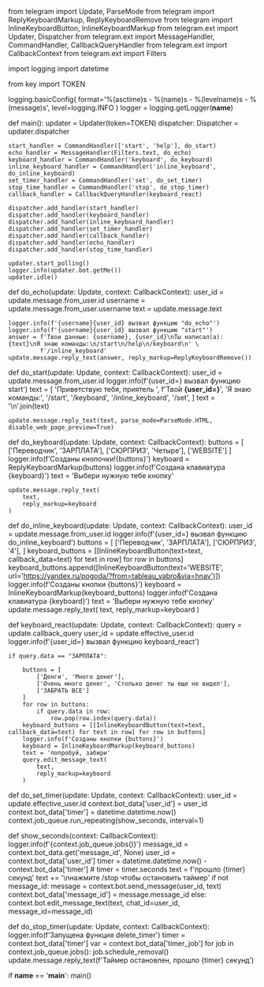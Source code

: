 from telegram import Update, ParseMode
from telegram import ReplyKeyboardMarkup, ReplyKeyboardRemove
from telegram import InlineKeyboardButton, InlineKeyboardMarkup
from telegram.ext import Updater, Dispatcher
from telegram.ext import MessageHandler, CommandHandler, CallbackQueryHandler
from telegram.ext import CallbackContext
from telegram.ext import Filters

import logging
import datetime

from key import TOKEN

logging.basicConfig(
    format='%(asctime)s - %(name)s - %(levelname)s - %(message)s',
    level=logging.INFO
)
logger = logging.getLogger(__name__)


def main():
    updater = Updater(token=TOKEN)
    dispatcher: Dispatcher = updater.dispatcher

    start_handler = CommandHandler(['start', 'help'], do_start)
    echo_handler = MessageHandler(Filters.text, do_echo)
    keyboard_handler = CommandHandler('keyboard', do_keyboard)
    inline_keyboard_handler = CommandHandler('inline_keyboard', do_inline_keyboard)
    set_timer_handler = CommandHandler('set', do_set_timer)
    stop_time_handler = CommandHandler('stop', do_stop_timer)
    callback_handler = CallbackQueryHandler(keyboard_react)

    dispatcher.add_handler(start_handler)
    dispatcher.add_handler(keyboard_handler)
    dispatcher.add_handler(inline_keyboard_handler)
    dispatcher.add_handler(set_timer_handler)
    dispatcher.add_handler(callback_handler)
    dispatcher.add_handler(echo_handler)
    dispatcher.add_handler(stop_time_handler)

    updater.start_polling()
    logger.info(updater.bot.getMe())
    updater.idle()


def do_echo(update: Update, context: CallbackContext):
    user_id = update.message.from_user.id
    username = update.message.from_user.username
    text = update.message.text

    logger.info(f'{username}{user_id} вызвал функцию "do_echo"')
    logger.info(f'{username}{user_id} вызвал функцию "start"')
    answer = f'Твои данные: {username}, {user_id}\nТы написал(а): {text}\nЯ знаю команды:\n/start\n/help\n/keyboard\n' \
             f'/inline_keyboard'
    update.message.reply_text(answer, reply_markup=ReplyKeyboardRemove())


def do_start(update: Update, context: CallbackContext):
    user_id = update.message.from_user.id
    logger.info(f'{user_id=} вызвал функцию start')
    text = [
        'Приветствую тебя, приятель ',
        f'Твой <b>{user_id=}</b>',
        'Я знаю команды:',
        '/start',
        '/keyboard',
        '/inline_keyboard',
        '/set',
    ]
    text = '\n'.join(text)

    update.message.reply_text(text, parse_mode=ParseMode.HTML, disable_web_page_preview=True)


def do_keyboard(update: Update, context: CallbackContext):
    buttons = [
        ['Переводчик', 'ЗАРПЛАТА'],
        ['СЮРПРИЗ', 'Четыре'],
        ['WEBSITE']
    ]
    logger.info(f'Созданы кнопочки!{buttons}')
    keyboard = ReplyKeyboardMarkup(buttons)
    logger.info(f'Создана клавиатура {keyboard}')
    text = 'Выбери нужную тебе кнопку'

    update.message.reply_text(
        text,
        reply_markup=keyboard
    )


def do_inline_keyboard(update: Update, context: CallbackContext):
    user_id = update.message.from_user.id
    logger.info(f'{user_id=} вызвал функцию do_inline_keyboard')
    buttons = [
        ['Переводчик', 'ЗАРПЛАТА'],
        ['СЮРПРИЗ', '4'],
    ]
    keyboard_buttons = [[InlineKeyboardButton(text=text, callback_data=text) for text in row] for row in buttons]
    keyboard_buttons.append([InlineKeyboardButton(text='WEBSITE',
                                                  url='https://yandex.ru/pogoda/?from=tableau_yabro&via=hnav')])
    logger.info(f'Созданы кнопки {buttons}')
    keyboard = InlineKeyboardMarkup(keyboard_buttons)
    logger.info(f'Создана клавиатура {keyboard}')
    text = 'Выбери нужную тебе кнопку'
    update.message.reply_text(
        text,
        reply_markup=keyboard
    )


def keyboard_react(update: Update, context: CallbackContext):
    query = update.callback_query
    user_id = update.effective_user.id
    logger.info(f'{user_id=} вызвал функцию keyboard_react')

    if query.data == "ЗАРПЛАТА": 

        buttons = [
            ['Денги', 'Много денег'],
            ['Очень много денег', 'Столько денег ты еще не видел'],
            ['ЗАБРАТЬ ВСЕ']
        ]
        for row in buttons:
            if query.data in row:
                row.pop(row.index(query.data))
        keyboard_buttons = [[InlineKeyboardButton(text=text, callback_data=text) for text in row] for row in buttons]
        logger.info(f'Созданы кнопки {buttons}')
        keyboard = InlineKeyboardMarkup(keyboard_buttons)
        text = 'попробуй, забири'
        query.edit_message_text(
            text,
            reply_markup=keyboard
        )


def do_set_timer(update: Update, context: CallbackContext):
    user_id = update.effective_user.id
    context.bot_data['user_id'] = user_id
    context.bot_data['timer'] = datetime.datetime.now()
    context.job_queue.run_repeating(show_seconds, interval=1)


def show_seconds(context: CallbackContext):
    logger.info(f'{context.job_queue.jobs()}')
    message_id = context.bot_data.get('message_id', None)
    user_id = context.bot_data['user_id']
    timer = datetime.datetime.now() - context.bot_data['timer']
    # timer = timer.seconds
    text = f'прошло {timer} секунд'
    text += '\nнажмите /stop чтобы остановить таймер'
    if not message_id:
        message = context.bot.send_message(user_id, text)
        context.bot_data['message_id'] = message.message_id
    else:
        context.bot.edit_message_text(text, chat_id=user_id, message_id=message_id)


def do_stop_timer(update: Update, context: CallbackContext):
    logger.info(f'Запущена функция delete_timer')
    timer = context.bot_data['timer']
    var = context.bot_data['timer_job']
    for job in context.job_queue.jobs():
        job.schedule_removal()
        update.message.reply_text(f'Таймер остановлен, прошло {timer} секунд')


if __name__ == '__main__':
    main()


